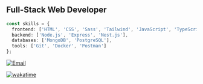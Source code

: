 
## Full-Stack Web Developer

```typescript
const skills = {
  frontend: ['HTML', 'CSS', 'Sass', 'Tailwind', 'JavaScript', 'TypeScript', 'React'],
  backend: ['Node.js', 'Express', 'Nest.js'],
  databases: ['MongoDB', 'PostgreSQL'],
  tools: ['Git', 'Docker', 'Postman']
};
```

[![Email](https://img.shields.io/badge/Email-D14836?style=flat-square&logo=gmail&logoColor=white)](mailto:callmealexsam@gmail.com)

<!--START_SECTION:waka-->
[![wakatime](https://wakatime.com/badge/user/a155ba27-64f5-45a5-a7c9-9f80867d6e28.svg?style=for-the-badge)](https://wakatime.com/@a155ba27-64f5-45a5-a7c9-9f80867d6e28)
<!--END_SECTION:waka-->


